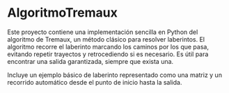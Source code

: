 # AlgoritmoTremaux

Este proyecto contiene una implementación sencilla en Python del algoritmo de Tremaux, un método clásico para resolver laberintos. El algoritmo recorre el laberinto marcando los caminos por los que pasa, evitando repetir trayectos y retrocediendo si es necesario. Es útil para encontrar una salida garantizada, siempre que exista una.

Incluye un ejemplo básico de laberinto representado como una matriz y un recorrido automático desde el punto de inicio hasta la salida.
